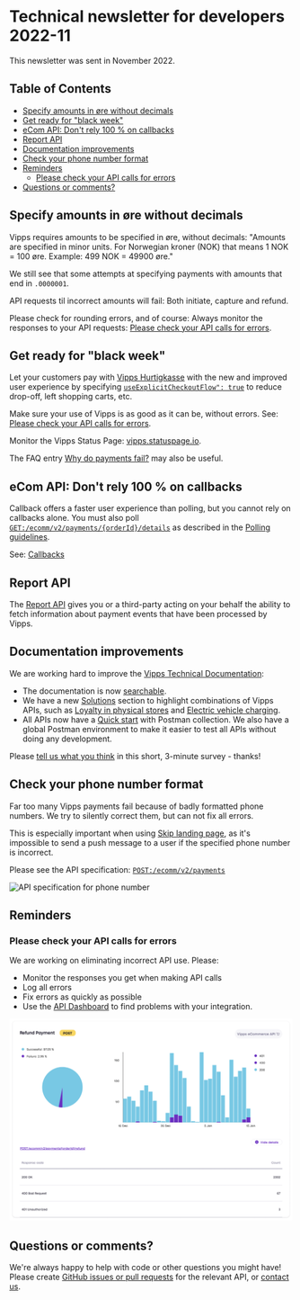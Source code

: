 <!-- START_METADATA
---
title: Technical newsletter for developers 2022-11
sidebar_label: 2022-11
sidebar_position: 68
pagination_next: null
pagination_prev: null
---
END_METADATA -->

# Technical newsletter for developers 2022-11

This newsletter was sent in November 2022.

<!-- START_COMMENT -->

## Table of Contents

* [Specify amounts in øre without decimals](#specify-amounts-in-øre-without-decimals)
* [Get ready for "black week"](#get-ready-for-black-week)
* [eCom API: Don't rely 100 % on callbacks](#ecom-api-dont-rely-100--on-callbacks)
* [Report API](#report-api)
* [Documentation improvements](#documentation-improvements)
* [Check your phone number format](#check-your-phone-number-format)
* [Reminders](#reminders)
  * [Please check your API calls for errors](#please-check-your-api-calls-for-errors)
* [Questions or comments?](#questions-or-comments)

<!-- END_COMMENT -->

## Specify amounts in øre without decimals

Vipps requires amounts to be specified in øre, without decimals:
"Amounts are specified in minor units.
For Norwegian kroner (NOK) that means 1 NOK = 100 øre. Example: 499 NOK = 49900 øre."

We still see that some attempts at specifying payments with amounts that
end in `.0000001`.

API requests til incorrect amounts will fail: Both initiate, capture and refund.

Please check for rounding errors, and of course: Always monitor the responses
to your API requests:
[Please check your API calls for errors](#please-check-your-api-calls-for-errors).

## Get ready for "black week"

Let your customers pay with
[Vipps Hurtigkasse](https://developer.vippsmobilepay.com/docs/APIs/ecom-api/vipps-ecom-api#express-checkout-payments)
with the new and improved user experience by specifying
[`useExplicitCheckoutFlow": true`](https://developer.vippsmobilepay.com/docs/APIs/ecom-api/vipps-ecom-api#how-to-specify-the-old-or-new-express-checkout-flow)
to reduce drop-off, left shopping carts, etc.

Make sure your use of Vipps is as good as it can be, without errors.
See: [Please check your API calls for errors](#please-check-your-api-calls-for-errors).

Monitor the Vipps Status Page:
[vipps.statuspage.io]( https://vipps.statuspage.io/).

The FAQ entry
[Why do payments fail?](../faqs/common-problems-faq.md#why-do-payments-fail)
may also be useful.

## eCom API: Don't rely 100 % on callbacks

Callback offers a faster user experience than polling, but you
cannot rely on callbacks alone. You must also poll
[`GET:/ecomm/v2/payments/{orderId}/details`](https://developer.vippsmobilepay.com/api/ecom#tag/Vipps-eCom-API/operation/getPaymentDetailsUsingGET)
as described in the
[Polling guidelines](../common-topics/polling-guidelines.md).

See:
[Callbacks](https://developer.vippsmobilepay.com/docs/APIs/ecom-api/vipps-ecom-api#callbacks)

## Report API

The
[Report API](https://developer.vippsmobilepay.com/docs/APIs/report-api)
gives you or a third-party acting on your behalf the ability to
fetch information about payment events that have been processed by Vipps.

## Documentation improvements

We are working hard to improve the
[Vipps Technical Documentation](https://developer.vippsmobilepay.com/):

* The documentation is now
  [searchable](https://developer.vippsmobilepay.com/search).
* We have a new
  [Solutions](https://developer.vippsmobilepay.com/docs/vipps-solutions)
  section to highlight combinations of Vipps APIs, such as
  [Loyalty in physical stores](https://developer.vippsmobilepay.com/docs/vipps-solutions/loyalty-in-pos)
  and
  [Electric vehicle charging](https://developer.vippsmobilepay.com/docs/vipps-solutions/ev-charging).
* All APIs now have a
  [Quick start](../quick-start-guides.md)
  with Postman collection. We also have a global Postman environment to make it
  easier to test all APIs without doing any development.

Please
[tell us what you think](https://forms.office.com/pages/responsepage.aspx?id=XcJbgGSO1k6NJDiDyQaMWuRWudsvYRxEorAi1xx_iqJUQzg4QzExTVhHM1UzMDIwM1lINkpaNTdWUC4u)
in this short, 3-minute survey - thanks!

## Check your phone number format

Far too many Vipps payments fail because of badly formatted phone numbers.
We try to silently correct them, but can not fix all errors.

This is especially important when using
[Skip landing page](../common-topics/vipps-landing-page.md#skip-landing-page),
as it's impossible to send a push message to a user if the specified phone number is incorrect.

Please see the API specification:
[`POST:/ecomm/v2/payments`](https://developer.vippsmobilepay.com/api/ecom#tag/Vipps-eCom-API/operation/initiatePaymentV3UsingPOST)

![API specification for phone number](images/2022-11-phone-number.png)

## Reminders

### Please check your API calls for errors

We are working on eliminating incorrect API use. Please:

* Monitor the responses you get when making API calls
* Log all errors
* Fix errors as quickly as possible
* Use the
  [API Dashboard](../developer-resources/api-dashboard.md)
  to find problems with your integration.

![API Dashboard example](images/2021-02-api-dashboard-example.png)

## Questions or comments?

We're always happy to help with code or other questions you might have!
Please create [GitHub issues or pull requests](https://github.com/vippsas)
for the relevant API,
or [contact us](https://developer.vippsmobilepay.com/docs/vipps-developers/contact).
